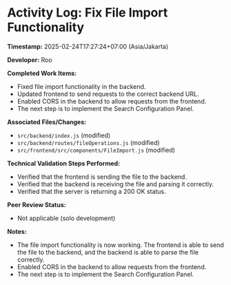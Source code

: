 # Activity Log: Fix File Import Functionality

**Timestamp:** 2025-02-24T17:27:24+07:00 (Asia/Jakarta)

**Developer:** Roo

**Completed Work Items:**

- Fixed file import functionality in the backend.
- Updated frontend to send requests to the correct backend URL.
- Enabled CORS in the backend to allow requests from the frontend.
- The next step is to implement the Search Configuration Panel.

**Associated Files/Changes:**

- `src/backend/index.js` (modified)
- `src/backend/routes/fileOperations.js` (modified)
- `src/frontend/src/components/FileImport.js` (modified)

**Technical Validation Steps Performed:**

- Verified that the frontend is sending the file to the backend.
- Verified that the backend is receiving the file and parsing it correctly.
- Verified that the server is returning a 200 OK status.

**Peer Review Status:**

- Not applicable (solo development)

**Notes:**

- The file import functionality is now working. The frontend is able to send the file to the backend, and the backend is able to parse the file correctly.
- Enabled CORS in the backend to allow requests from the frontend.
- The next step is to implement the Search Configuration Panel.